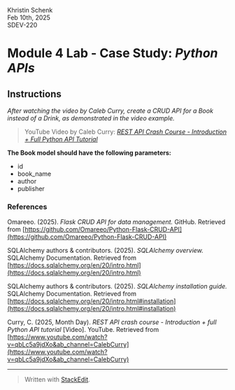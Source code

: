Khristin Schenk<br>
Feb 10th, 2025<br>
SDEV-220<br>

# Module 4 Lab - Case Study: *Python APIs*

## Instructions
*After watching the video by Caleb Curry, create a CRUD API for a Book instead of a Drink, as demonstrated in the video example.*

> YouTube Video by Caleb Curry: *[REST API Crash Course - Introduction + Full Python API Tutorial](https://www.youtube.com/watch?v=qbLc5a9jdXo&ab_channel=CalebCurry)*

**The Book model should have the following parameters:**
- id
- book_name
- author
- publisher


### References

Omareeo. (2025). _Flask CRUD API for data management._ GitHub. Retrieved from [https://github.com/Omareeo/Python-Flask-CRUD-API](https://github.com/Omareeo/Python-Flask-CRUD-API)

SQLAlchemy authors & contributors. (2025). _SQLAlchemy overview._ SQLAlchemy Documentation. Retrieved from [https://docs.sqlalchemy.org/en/20/intro.html](https://docs.sqlalchemy.org/en/20/intro.html)

SQLAlchemy authors & contributors. (2025). _SQLAlchemy installation guide._ SQLAlchemy Documentation. Retrieved from [https://docs.sqlalchemy.org/en/20/intro.html#installation](https://docs.sqlalchemy.org/en/20/intro.html#installation)

Curry, C. (2025, Month Day). _REST API crash course - Introduction + full Python API tutorial_ [Video]. YouTube. Retrieved from [https://www.youtube.com/watch?v=qbLc5a9jdXo&ab_channel=CalebCurry](https://www.youtube.com/watch?v=qbLc5a9jdXo&ab_channel=CalebCurry)



---

> Written with [StackEdit](https://stackedit.io/).
